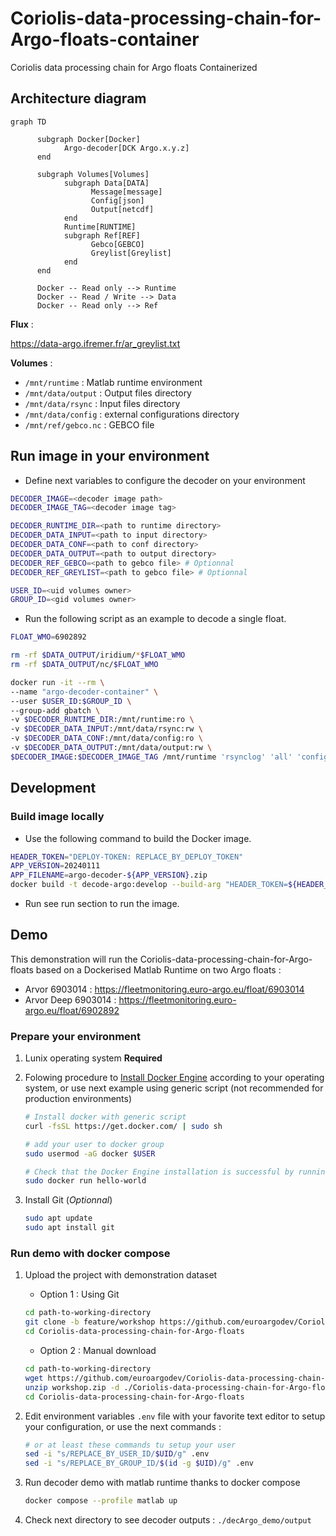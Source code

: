 # Coriolis-data-processing-chain-for-Argo-floats-container

Coriolis data processing chain for Argo floats Containerized

## Architecture diagram

```mermaid
graph TD
   
      subgraph Docker[Docker]
            Argo-decoder[DCK Argo.x.y.z]
      end
    
      subgraph Volumes[Volumes]
            subgraph Data[DATA]
                  Message[message]
                  Config[json]
                  Output[netcdf]
            end
            Runtime[RUNTIME]
            subgraph Ref[REF]
                  Gebco[GEBCO]
                  Greylist[Greylist]
            end
      end

      Docker -- Read only --> Runtime
      Docker -- Read / Write --> Data
      Docker -- Read only --> Ref
```

**Flux** :

<https://data-argo.ifremer.fr/ar_greylist.txt>

**Volumes** :

- `/mnt/runtime` : Matlab runtime environment
- `/mnt/data/output` : Output files directory
- `/mnt/data/rsync` : Input files directory
- `/mnt/data/config` :  external configurations directory
- `/mnt/ref/gebco.nc` : GEBCO file

## Run image in your environment

- Define next variables to configure the decoder on your environment

```bash
DECODER_IMAGE=<decoder image path>
DECODER_IMAGE_TAG=<decoder image tag>

DECODER_RUNTIME_DIR=<path to runtime directory>
DECODER_DATA_INPUT=<path to input directory>
DECODER_DATA_CONF=<path to conf directory>
DECODER_DATA_OUTPUT=<path to output directory>
DECODER_REF_GEBCO=<path to gebco file> # Optionnal
DECODER_REF_GREYLIST=<path to gebco file> # Optionnal

USER_ID=<uid volumes owner>
GROUP_ID=<gid volumes owner>
```

- Run the following script as an example to decode a single float.

```bash
FLOAT_WMO=6902892

rm -rf $DATA_OUTPUT/iridium/*$FLOAT_WMO 
rm -rf $DATA_OUTPUT/nc/$FLOAT_WMO

docker run -it --rm \
--name "argo-decoder-container" \
--user $USER_ID:$GROUP_ID \
--group-add gbatch \
-v $DECODER_RUNTIME_DIR:/mnt/runtime:ro \
-v $DECODER_DATA_INPUT:/mnt/data/rsync:rw \
-v $DECODER_DATA_CONF:/mnt/data/config:ro \
-v $DECODER_DATA_OUTPUT:/mnt/data/output:rw \
$DECODER_IMAGE:$DECODER_IMAGE_TAG /mnt/runtime 'rsynclog' 'all' 'configfile' '/app/config/_argo_decoder_conf_ir_sbd.json' 'configfile' '/app/config/_argo_decoder_conf_ir_sbd_rem.json' 'xmlreport' 'co041404_'$(date +"%Y%m%dT%H%M%SZ")'_'$FLOAT_WMO'.xml' 'floatwmo' ''$FLOAT_WMO'' 'PROCESS_REMAINING_BUFFERS' '1'
```

## Development

### Build image locally

- Use the following command to build the Docker image.

```bash
HEADER_TOKEN="DEPLOY-TOKEN: REPLACE_BY_DEPLOY_TOKEN"
APP_VERSION=20240111
APP_FILENAME=argo-decoder-${APP_VERSION}.zip
docker build -t decode-argo:develop --build-arg "HEADER_TOKEN=${HEADER_TOKEN}" --build-arg "APP_VERSION=${APP_VERSION}" --build-arg "APP_FILENAME=${APP_FILENAME}" .
```

- Run see run section to run the image.

## Demo

This demonstration will run the Coriolis-data-processing-chain-for-Argo-floats based on a Dockerised Matlab Runtime on two Argo floats :

  - Arvor 6903014 : <https://fleetmonitoring.euro-argo.eu/float/6903014>
  - Arvor Deep 6903014 : <https://fleetmonitoring.euro-argo.eu/float/6902892>

### Prepare your environment

1. Lunix operating system **Required**
2. Folowing procedure to [Install Docker Engine](https://docs.docker.com/engine/install/#supported-platforms) according to your operating system, or use next example using generic script (not recommended for production environments)

      ```bash
      # Install docker with generic script 
      curl -fsSL https://get.docker.com/ | sudo sh

      # add your user to docker group
      sudo usermod -aG docker $USER

      # Check that the Docker Engine installation is successful by running the hello-world image
      sudo docker run hello-world
      ```

3. Install Git (*Optionnal*)

      ```bash
      sudo apt update
      sudo apt install git
      ```

### Run demo with docker compose

1. Upload the project with demonstration dataset

   - Option 1 : Using Git

   ```bash
   cd path-to-working-directory
   git clone -b feature/workshop https://github.com/euroargodev/Coriolis-data-processing-chain-for-Argo-floats.git
   cd Coriolis-data-processing-chain-for-Argo-floats
   ```

   - Option 2 : Manual download

   ```bash
   cd path-to-working-directory
   wget https://github.com/euroargodev/Coriolis-data-processing-chain-for-Argo-floats/archive/refs/heads/feature/workshop.zip
   unzip workshop.zip -d ./Coriolis-data-processing-chain-for-Argo-floats
   cd Coriolis-data-processing-chain-for-Argo-floats
   ```

2. Edit environment variables `.env` file with your favorite text editor to setup your configuration, or use the next commands :

      ```bash
      # or at least these commands tu setup your user
      sed -i "s/REPLACE_BY_USER_ID/$UID/g" .env
      sed -i "s/REPLACE_BY_GROUP_ID/$(id -g $UID)/g" .env
      ```

3. Run decoder demo with matlab runtime thanks to docker compose

      ```bash
      docker compose --profile matlab up
      ```

4. Check next directory to see decoder outputs : `./decArgo_demo/output`
